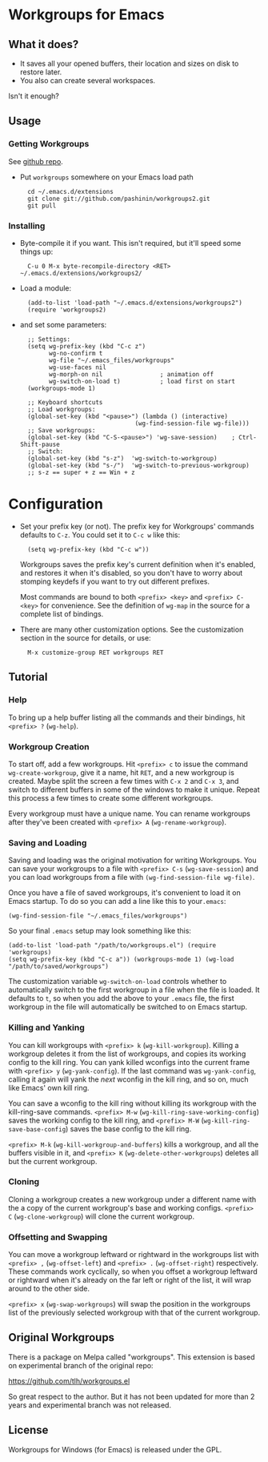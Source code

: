 # Workgroups for Emacs
## What it does?

- It saves all your opened buffers, their location and sizes on disk to restore later.
- You also can create several workspaces.

Isn't it enough?

## Usage

### Getting Workgroups

See [github repo](http://github.com/tlh/workgroups.el).

- Put `workgroups` somewhere on your Emacs load path

        cd ~/.emacs.d/extensions
        git clone git://github.com/pashinin/workgroups2.git
        git pull

### Installing

- Byte-compile it if you want. This isn't required, but it'll speed some
  things up:

        C-u 0 M-x byte-recompile-directory <RET> ~/.emacs.d/extensions/workgroups2/

- Load a module:

        (add-to-list 'load-path "~/.emacs.d/extensions/workgroups2")
        (require 'workgroups2)

- and set some parameters:

        ;; Settings:
        (setq wg-prefix-key (kbd "C-c z")
              wg-no-confirm t
              wg-file "~/.emacs_files/workgroups"
              wg-use-faces nil
              wg-morph-on nil                ; animation off
              wg-switch-on-load t)           ; load first on start
        (workgroups-mode 1)

        ;; Keyboard shortcuts
        ;; Load workgroups:
        (global-set-key (kbd "<pause>") (lambda () (interactive)
                                      (wg-find-session-file wg-file)))
        ;; Save workgroups:
        (global-set-key (kbd "C-S-<pause>") 'wg-save-session)    ; Ctrl-Shift-pause
        ;; Switch:
        (global-set-key (kbd "s-z")  'wg-switch-to-workgroup)
        (global-set-key (kbd "s-/")  'wg-switch-to-previous-workgroup)
        ;; s-z == super + z == Win + z

# Configuration

- Set your prefix key (or not).  The prefix key for Workgroups' commands
  defaults to `C-z`.  You could set it to `C-c w` like this:

        (setq wg-prefix-key (kbd "C-c w"))

  Workgroups saves the prefix key's current definition when it's enabled, and
  restores it when it's disabled, so you don't have to worry about stomping
  keydefs if you want to try out different prefixes.

  Most commands are bound to both `<prefix> <key>` and `<prefix> C-<key>` for
  convenience.  See the definition of `wg-map` in the source for a complete list
  of bindings.

- There are many other customization options.  See the customization section in
  the source for details, or use:

        M-x customize-group RET workgroups RET


## Tutorial

### Help

To bring up a help buffer listing all the commands and their bindings, hit
`<prefix> ?` (`wg-help`).

### Workgroup Creation

To start off, add a few workgroups.  Hit `<prefix> c` to issue the command
`wg-create-workgroup`, give it a name, hit `RET`, and a new workgroup is
created.  Maybe split the screen a few times with `C-x 2` and `C-x 3`, and
switch to different buffers in some of the windows to make it unique.  Repeat
this process a few times to create some different workgroups.

Every workgroup must have a unique name.  You can rename workgroups after
they've been created with `<prefix> A` (`wg-rename-workgroup`).

### Saving and Loading

Saving and loading was the original motivation for writing Workgroups.  You can
save your workgroups to a file with `<prefix> C-s` (`wg-save-session`)
and you can load workgroups from a file with `(wg-find-session-file wg-file)`.

Once you have a file of saved workgroups, it's convenient to load it on
Emacs startup. To do so you can add a line like this to your`.emacs`:

    (wg-find-session-file "~/.emacs_files/workgroups")

So your final `.emacs` setup may look something like this:

    (add-to-list 'load-path "/path/to/workgroups.el") (require 'workgroups)
    (setq wg-prefix-key (kbd "C-c a")) (workgroups-mode 1) (wg-load
    "/path/to/saved/workgroups")

The customization variable `wg-switch-on-load` controls whether to automatically
switch to the first workgroup in a file when the file is loaded.  It defaults to
`t`, so when you add the above to your `.emacs` file, the first workgroup in the
file will automatically be switched to on Emacs startup.


### Killing and Yanking

You can kill workgroups with `<prefix> k` (`wg-kill-workgroup`).  Killing a
workgroup deletes it from the list of workgroups, and copies its working config
to the kill ring.  You can yank killed wconfigs into the current frame with
`<prefix> y` (`wg-yank-config`).  If the last command was `wg-yank-config`,
calling it again will yank the *next* wconfig in the kill ring, and so on, much
like Emacs' own kill ring.

You can save a wconfig to the kill ring without killing its workgroup with the
kill-ring-save commands.  `<prefix> M-w` (`wg-kill-ring-save-working-config`)
saves the working config to the kill ring, and `<prefix> M-W`
(`wg-kill-ring-save-base-config`) saves the base config to the kill ring.

`<prefix> M-k` (`wg-kill-workgroup-and-buffers`) kills a workgroup, and all the
buffers visible in it, and `<prefix> K` (`wg-delete-other-workgroups`) deletes
all but the current workgroup.


### Cloning

Cloning a workgroup creates a new workgroup under a different name with the a
copy of the current workgroup's base and working configs.  `<prefix> C`
(`wg-clone-workgroup`) will clone the current workgroup.


### Offsetting and Swapping

You can move a workgroup leftward or rightward in the workgroups list with
`<prefix> ,` (`wg-offset-left`) and `<prefix> .` (`wg-offset-right`)
respectively.  These commands work cyclically, so when you offset a workgroup
leftward or rightward when it's already on the far left or right of the list, it
will wrap around to the other side.

`<prefix> x` (`wg-swap-workgroups`) will swap the position in the workgroups
list of the previously selected workgroup with that of the current workgroup.


## Original Workgroups

There is a package on Melpa called "workgroups".
This extension is based on experimental branch of the original repo:

https://github.com/tlh/workgroups.el

So great respect to the author. But it has not been updated for more
than 2 years and experimental branch was not released.

## License

Workgroups for Windows (for Emacs) is released under the GPL.

